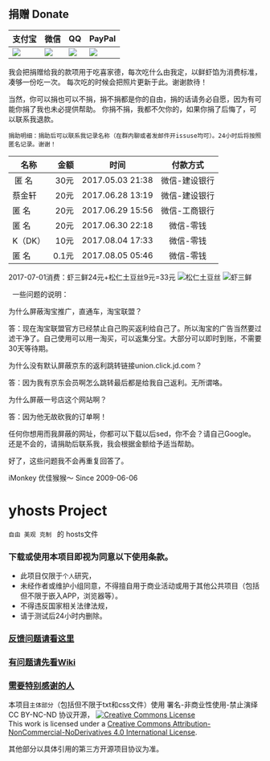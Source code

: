 
## 捐赠 Donate
|  支付宝  |   微信   |    QQ    |  PayPal  |
| -------- | -------- | -------- | -------- |
| [![](https://raw.githubusercontent.com/vokins/yhosts/master/vip/alipay.png)](HTTPS://QR.ALIPAY.COM/TSX08766TZIVT1DE64OHDB "alipay") | [![](https://raw.githubusercontent.com/vokins/yhosts/master/vip/wechat.png)]( "wxp://f2f0akM2x96kGieBpsQM5WTfW2h_iLlop8Mx" "wechat") |![](https://raw.githubusercontent.com/vokins/yhosts/master/vip/qq.png) | [![](https://raw.githubusercontent.com/vokins/yhosts/master/vip/paypal.png)](https://paypal.me/ikwok/32.69 "PayPal") |


我会把捐赠给我的款项用于吃喜家德，每次吃什么由我定，以鲜虾馅为消费标准，凑够一份吃一次。
每次吃的时候会把照片更新于此。谢谢款待！

当然，你可以捐也可以不捐，捐不捐都是你的自由，捐的话请务必自愿，因为有可能你捐了我也未必提供帮助。
你捐不捐，我都不欠你的，如果你捐了后悔了，可以联系我退款。

`捐助明细：捐助后可以联系我记录名称（在群内聊或者发邮件开issuse均可）。24小时后将按照匿名记录。谢谢！
`

|    名称   |  金额  |       时间       |   付款方式    |
| --------- | -----: |:----------------:| :---------:  |
|  匿  名  |  30元  | 2017.05.03 21:38 | 微信-建设银行 |
|   蔡金轩  |  20元  | 2017.06.28 13:19 | 微信-建设银行 |
|   匿  名  |  20元  | 2017.06.29 15:56 | 微信-工商银行 |
|   匿  名  |  20元  | 2017.06.30 22:18 | 微信-零钱     |
|   K（DK） |  10元  | 2017.08.04 17:33 | 微信-零钱     |
|   匿  名  |  0.1元 | 2017.08.05 05:46 | 微信-零钱     |

2017-07-01消费：虾三鲜24元+松仁土豆丝9元=33元
![松仁土豆丝](https://raw.githubusercontent.com/vokins/yhosts/master/xijiade/IMG_20170701_131045.jpg)
![虾三鲜](https://raw.githubusercontent.com/vokins/yhosts/master/xijiade/IMG_20170701_131751.jpg)

 
一些问题的说明：

为什么屏蔽淘宝推广，直通车，淘宝联盟？

答：现在淘宝联盟官方已经禁止自己购买返利给自己了。所以淘宝的广告当然要过滤干净了。自己使用可以用一淘买，可以返集分宝。大部分可以即时到账，不需要30天等待期。


为什么没有默认屏蔽京东的返利跳转链接union.click.jd.com？

答：因为我有京东会员啊怎么跳转最后都是给我自己返利。无所谓咯。


为什么屏蔽一号店这个网站啊？

答：因为他无故砍我的订单啊！


任何你想用而我屏蔽的网址，你都可以下载以后sed，你不会？请自己Google。
还是不会的，请捐助后联系我，我会根据金额给予适当帮助。

好了，这些问题我不会再重复回答了。


iMonkey
优佳猴猴～
Since 2009-06-06

# yhosts Project

`
自由 美观 克制 
`
   的
hosts文件

### 下载或使用本项目即视为同意以下使用条款。
* 此项目仅限于`个人`研究，
* 未经作者或维护小组同意，不得擅自用于商业活动或用于其他公共项目（包括但不限于嵌入APP，浏览器等）。
* 不得违反国家相关法律法规，
* 请于测试后24小时内删除。

### [反馈问题请看这里](https://github.com/vokins/yhosts/wiki/反馈请看)
### [有问题请先看Wiki](https://github.com/vokins/yhosts/wiki)
### [需要特别感谢的人](https://github.com/vokins/yhosts/wiki/特别感谢)

本项目`主体部分`（包括但不限于txt和css文件）使用 署名-非商业性使用-禁止演绎 CC BY-NC-ND 协议开源，
[![Creative Commons License](https://i.creativecommons.org/l/by-nc-nd/4.0/88x31.png)](https://creativecommons.org/licenses/by-nc-nd/4.0/)  
This work is licensed under a [Creative Commons Attribution-NonCommercial-NoDerivatives 4.0 International License](https://creativecommons.org/licenses/by-nc-nd/4.0/).

其他部分以具体引用的第三方开源项目协议为准。

